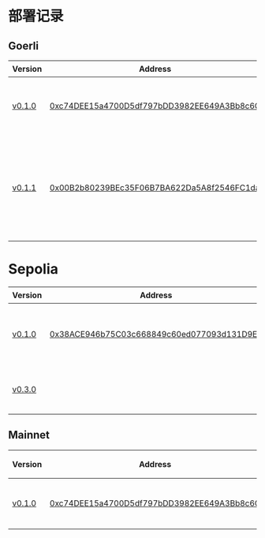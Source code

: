 # 部署记录

## Goerli

| Version | Address | 说明 |
| --- | --- | --- |
| [v0.1.0](Score.abi.v0.1.0.json) | [0xc74DEE15a4700D5df797bDD3982EE649A3Bb8c6C](https://goerli.etherscan.io/address/0xc74dee15a4700d5df797bdd3982ee649a3bb8c6c) | 初始测试。于2023.5.24日升级到V3. |
| [v0.1.1](Score.abi.v0.1.0.json) | [0x00B2b80239BEc35F06B7BA622Da5A8f2546FC1da](https://goerli.etherscan.io/address/0x00B2b80239BEc35F06B7BA622Da5A8f2546FC1da) | 为了使用HardHat 在 Etherscan `verify`，重新部署。（源码、ABI均没有变化）|

# Sepolia
| Version | Address | 说明 |
| --- | --- | --- |
| [v0.1.0](Score.abi.v0.1.0.json) | [0x38ACE946b75C03c668849c60ed077093d131D9E2](https://sepolia.etherscan.io/address/0x38ace946b75c03c668849c60ed077093d131d9e2) | 在新的测试网重新部署 |
| [v0.3.0](Score.abi.v0.3.0.json) | | 升级批量Mint接口 |

## Mainnet

| Version | Address | 说明 |
| --- | --- | --- |
| [v0.1.0](Score.abi.v0.1.0.json) | [0xc74DEE15a4700D5df797bDD3982EE649A3Bb8c6C](https://etherscan.io/address/0xc74dee15a4700d5df797bdd3982ee649a3bb8c6c) | 正式部署  |
